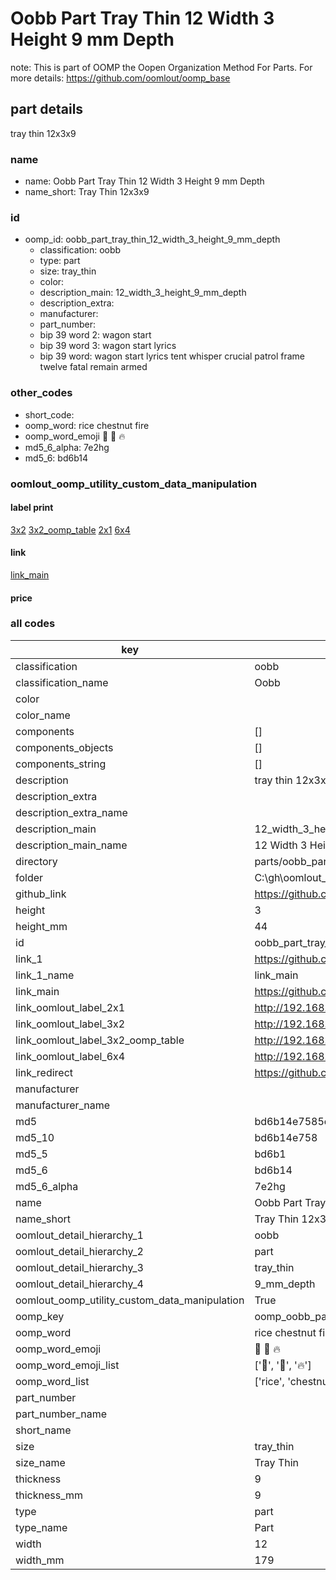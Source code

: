 # Oobb Part Tray Thin 12 Width 3 Height 9 mm Depth  

note: This is part of OOMP the Oopen Organization Method For Parts. For more details: https://github.com/oomlout/oomp_base

##  part details
  



tray thin 12x3x9



### name
* name: Oobb Part Tray Thin 12 Width 3 Height 9 mm Depth
* name_short: Tray Thin 12x3x9 
### id
* oomp_id: oobb_part_tray_thin_12_width_3_height_9_mm_depth
  * classification: oobb
  * type: part
  * size: tray_thin
  * color: 
  * description_main: 12_width_3_height_9_mm_depth
  * description_extra: 
  * manufacturer: 
  * part_number: 
  * bip 39 word 2: wagon start
  * bip 39 word 3: wagon start lyrics
  * bip 39 word: wagon start lyrics tent whisper crucial patrol frame twelve fatal remain armed

### other_codes
* short_code: 
* oomp_word: rice chestnut fire
* oomp_word_emoji :rice: :chestnut: :fire:
* md5_6_alpha: 7e2hg
* md5_6: bd6b14






### oomlout_oomp_utility_custom_data_manipulation
#### label print
[3x2](http://192.168.1.245:1112/?label=oomp%207e2hg)
[3x2_oomp_table](http://192.168.1.108:1112/?label=oomp%207e2hg)
[2x1](http://192.168.1.242:1112/?label=oomp%207e2hg)
[6x4](http://192.168.1.55:1112/?label=oomp%207e2hg)    

#### link

[link_main](https://github.com/oomlout/oomlout_oobb_version_4_generated_parts/tree/main/navigation_oomp/oobb/part/tray_thin/12_width_3_height_9_mm_depth/part)                              

#### price







### all codes 
| key | value |  
| --- | --- |  
| classification | oobb |  
| classification_name | Oobb |  
| color |  |  
| color_name |  |  
| components | [] |  
| components_objects | [] |  
| components_string | [] |  
| description | tray thin 12x3x9 |  
| description_extra |  |  
| description_extra_name |  |  
| description_main | 12_width_3_height_9_mm_depth |  
| description_main_name | 12 Width 3 Height 9 mm Depth |  
| directory | parts/oobb_part_tray_thin_12_width_3_height_9_mm_depth |  
| folder | C:\gh\oomlout_oobb_version_4_generated_parts\parts\oobb_part_tray_thin_12_width_3_height_9_mm_depth |  
| github_link | https://github.com/oomlout/oomlout_oomp_part_src/tree/main/parts/oobb_part_tray_thin_12_width_3_height_9_mm_depth |  
| height | 3 |  
| height_mm | 44 |  
| id | oobb_part_tray_thin_12_width_3_height_9_mm_depth |  
| link_1 | https://github.com/oomlout/oomlout_oobb_version_4_generated_parts/tree/main/navigation_oomp/oobb/part/tray_thin/12_width_3_height_9_mm_depth/part |  
| link_1_name | link_main |  
| link_main | https://github.com/oomlout/oomlout_oobb_version_4_generated_parts/tree/main/navigation_oomp/oobb/part/tray_thin/12_width_3_height_9_mm_depth/part |  
| link_oomlout_label_2x1 | http://192.168.1.242:1112/?label=oomp%207e2hg |  
| link_oomlout_label_3x2 | http://192.168.1.245:1112/?label=oomp%207e2hg |  
| link_oomlout_label_3x2_oomp_table | http://192.168.1.108:1112/?label=oomp%207e2hg |  
| link_oomlout_label_6x4 | http://192.168.1.55:1112/?label=oomp%207e2hg |  
| link_redirect | https://github.com/oomlout/oomlout_oobb_version_4_generated_parts/tree/main/parts/oobb_tray_thin_12_03_09 |  
| manufacturer |  |  
| manufacturer_name |  |  
| md5 | bd6b14e7585c9424d1fd4df50af52fb2 |  
| md5_10 | bd6b14e758 |  
| md5_5 | bd6b1 |  
| md5_6 | bd6b14 |  
| md5_6_alpha | 7e2hg |  
| name | Oobb Part Tray Thin 12 Width 3 Height 9 mm Depth |  
| name_short | Tray Thin 12x3x9  |  
| oomlout_detail_hierarchy_1 | oobb |  
| oomlout_detail_hierarchy_2 | part |  
| oomlout_detail_hierarchy_3 | tray_thin |  
| oomlout_detail_hierarchy_4 | 9_mm_depth |  
| oomlout_oomp_utility_custom_data_manipulation | True |  
| oomp_key | oomp_oobb_part_tray_thin_12_width_3_height_9_mm_depth |  
| oomp_word | rice chestnut fire |  
| oomp_word_emoji | :rice: :chestnut: :fire: |  
| oomp_word_emoji_list | [':rice:', ':chestnut:', ':fire:'] |  
| oomp_word_list | ['rice', 'chestnut', 'fire'] |  
| part_number |  |  
| part_number_name |  |  
| short_name |  |  
| size | tray_thin |  
| size_name | Tray Thin |  
| thickness | 9 |  
| thickness_mm | 9 |  
| type | part |  
| type_name | Part |  
| width | 12 |  
| width_mm | 179 |  
